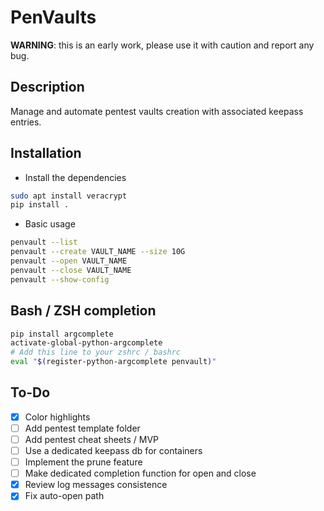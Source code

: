 # PenVaults

**WARNING**: this is an early work, please use it with caution and report any bug.

## Description
Manage and automate pentest vaults creation with associated keepass entries.

## Installation

- Install the dependencies
```bash
sudo apt install veracrypt
pip install .
```
- Basic usage
```bash
penvault --list
penvault --create VAULT_NAME --size 10G
penvault --open VAULT_NAME
penvault --close VAULT_NAME
penvault --show-config
```

## Bash / ZSH completion
```bash
pip install argcomplete
activate-global-python-argcomplete
# Add this line to your zshrc / bashrc 
eval "$(register-python-argcomplete penvault)"
```

## To-Do
- [x] Color highlights
- [ ] Add pentest template folder
- [ ] Add pentest cheat sheets / MVP
- [ ] Use a dedicated keepass db for containers
- [ ] Implement the prune feature
- [ ] Make dedicated completion function for open and close
- [x] Review log messages consistence
- [x] Fix auto-open path